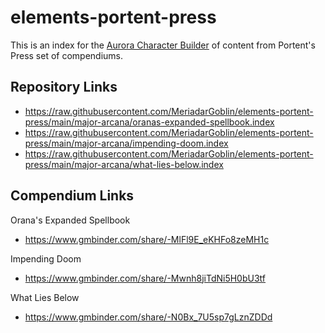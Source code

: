 # elements-portent-press
This is an index for the [Aurora Character Builder](http://www.aurorabuilder.com "Aurora Website") of content from Portent's Press set of compendiums.

## Repository Links
- https://raw.githubusercontent.com/MeriadarGoblin/elements-portent-press/main/major-arcana/oranas-expanded-spellbook.index
- https://raw.githubusercontent.com/MeriadarGoblin/elements-portent-press/main/major-arcana/impending-doom.index
- https://raw.githubusercontent.com/MeriadarGoblin/elements-portent-press/main/major-arcana/what-lies-below.index

## Compendium Links
Orana's Expanded Spellbook
- https://www.gmbinder.com/share/-MlFl9E_eKHFo8zeMH1c

Impending Doom
- https://www.gmbinder.com/share/-Mwnh8jiTdNi5H0bU3tf

What Lies Below
- https://www.gmbinder.com/share/-N0Bx_7U5sp7gLznZDDd
